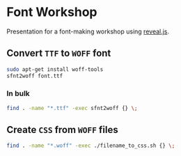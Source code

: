# Font Workshop

Presentation for a font-making workshop using [reveal.js](https://revealjs.com/).

## Convert `TTF` to `WOFF` font

```bash
sudo apt-get install woff-tools
sfnt2woff font.ttf
```

### In bulk

```bash
find . -name "*.ttf" -exec sfnt2woff {} \;
```

## Create `CSS` from `WOFF` files

```bash
find . -name "*.woff" -exec ./filename_to_css.sh {} \;
```
